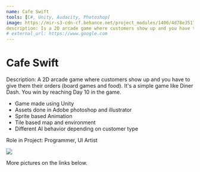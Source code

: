 ```yaml
---
name: Cafe Swift
tools: [C#, Unity, Audacity, Photoshop]
image: https://mir-s3-cdn-cf.behance.net/project_modules/1400/4d78e351794787.58f9ef01c342c.png
description: Is a 2D arcade game where customers show up and you have to give them their orders (board games and food). It's a simple game like Diner Dash.
# external_url: https://www.google.com
---
```


# Cafe Swift

Description:
A 2D arcade game where customers show up and you have to give them their orders (board games and food). It's a simple game like Diner Dash. You win by reaching Day 10 in the game.

- Game made using Unity
- Assets done in Adobe photoshop and illustrator
- Sprite based Animation
- Tile based map and environment
- Different AI behavior depending on customer type

Role in Project:
Programmer, UI Artist


![](https://mir-s3-cdn-cf.behance.net/project_modules/1400/97915851794787.58f9ef01c2f02.png)

More pictures on the links below.

<p class="text-center">
<a class ="" href="https://www.behance.net/gallery/51794787/GameCafe-Swift">
<i class="fab fa-1x fa-behance-square"></i> 